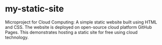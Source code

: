 # my-static-site
Microproject for Cloud Computing: A simple static website built using HTML and CSS.  The website is deployed on open-source cloud platform GitHub Pages.  This demonstrates hosting a static site for free using cloud technology.
